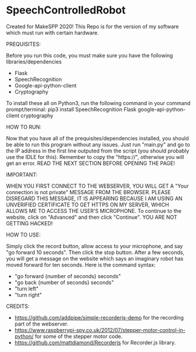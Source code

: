 # SpeechControlledRobot
Created for MakeSPP 2020!
This Repo is for the version of my software which must run with certain hardware. 

PREQUISITES:

Before you run this code, you must make sure you have the following libraries/dependencies
- Flask
- SpeechRecognition
- Google-api-python-client
- Cryptography

To install these all on Python3, run the following command in your command prompt/terminal:
pip3 install SpeechRecognition Flask google-api-python-client cryptography

HOW TO RUN:

Now that you have all of the prequisites/dependencies installed, you should be able to run this program without any issues. Just run "main.py" and go to the IP address in the first line outputed from the script (you should probably use the IDLE for this). Remember to copy the "https://", otherwise you will get an error. READ THE NEXT SECTION BEFORE OPENING THE PAGE!

IMPORTANT: 

WHEN YOU FIRST CONNECT TO THE WEBSERVER, YOU WILL GET A "Your connection is not private" MESSAGE FROM THE BROWSER. PLEASE DISREGARD THIS MESSAGE, IT IS APPEARING BECAUSE I AM USING AN UNVERIFIED CERTIFICATE TO GET HTTPS ON MY SERVER, WHICH ALLOWS ME TO ACCESS THE USER'S MICROPHONE. To continue to the website, click on "Advanced" and then click "Continue". YOU ARE NOT GETTING HACKED!

HOW TO USE:

Simply click the record button, allow access to your microphone, and say "go forward 10 seconds". Then click the stop button. After a few seconds, you will get a message on the website which says an imaginary robot has moved forward for ten seconds. Here is the command syntax:
- "go forward {number of seconds} seconds"
- "go back {number of seconds} seconds"
- "turn left"
- "turn right"

CREDITS:

- https://github.com/addpipe/simple-recorderjs-demo for the recording part of the webserver.
- https://www.raspberrypi-spy.co.uk/2012/07/stepper-motor-control-in-python/ for some of the stepper motor code.
- https://github.com/mattdiamond/Recorderjs for Recorder.js library.
